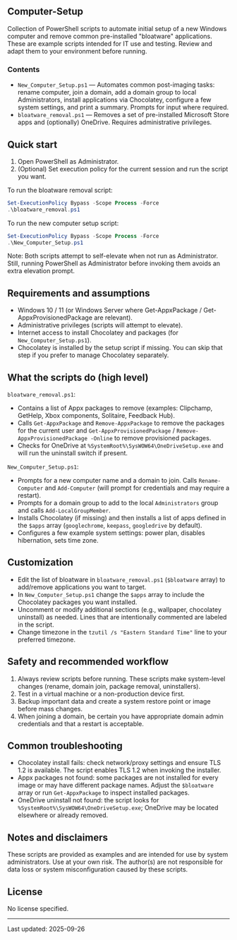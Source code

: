 ## Computer-Setup

Collection of PowerShell scripts to automate initial setup of a new Windows computer and remove common pre-installed "bloatware" applications. These are example scripts intended for IT use and testing. Review and adapt them to your environment before running.

### Contents

- `New_Computer_Setup.ps1` — Automates common post-imaging tasks: rename computer, join a domain, add a domain group to local Administrators, install applications via Chocolatey, configure a few system settings, and print a summary. Prompts for input where required.
- `bloatware_removal.ps1` — Removes a set of pre-installed Microsoft Store apps and (optionally) OneDrive. Requires administrative privileges.

## Quick start

1. Open PowerShell as Administrator.
2. (Optional) Set execution policy for the current session and run the script you want.

To run the bloatware removal script:

```powershell
Set-ExecutionPolicy Bypass -Scope Process -Force
.\bloatware_removal.ps1
```

To run the new computer setup script:

```powershell
Set-ExecutionPolicy Bypass -Scope Process -Force
.\New_Computer_Setup.ps1
```

Note: Both scripts attempt to self-elevate when not run as Administrator. Still, running PowerShell as Administrator before invoking them avoids an extra elevation prompt.

## Requirements and assumptions

- Windows 10 / 11 (or Windows Server where Get-AppxPackage / Get-AppxProvisionedPackage are relevant).
- Administrative privileges (scripts will attempt to elevate).
- Internet access to install Chocolatey and packages (for `New_Computer_Setup.ps1`).
- Chocolatey is installed by the setup script if missing. You can skip that step if you prefer to manage Chocolatey separately.

## What the scripts do (high level)

`bloatware_removal.ps1`:
- Contains a list of Appx packages to remove (examples: Clipchamp, GetHelp, Xbox components, Solitaire, Feedback Hub).
- Calls `Get-AppxPackage` and `Remove-AppxPackage` to remove the packages for the current user and `Get-AppxProvisionedPackage` / `Remove-AppxProvisionedPackage -Online` to remove provisioned packages.
- Checks for OneDrive at `%SystemRoot%\SysWOW64\OneDriveSetup.exe` and will run the uninstall switch if present.

`New_Computer_Setup.ps1`:
- Prompts for a new computer name and a domain to join. Calls `Rename-Computer` and `Add-Computer` (will prompt for credentials and may require a restart).
- Prompts for a domain group to add to the local `Administrators` group and calls `Add-LocalGroupMember`.
- Installs Chocolatey (if missing) and then installs a list of apps defined in the `$apps` array (`googlechrome`, `keepass`, `googledrive` by default).
- Configures a few example system settings: power plan, disables hibernation, sets time zone.

## Customization

- Edit the list of bloatware in `bloatware_removal.ps1` (`$bloatware` array) to add/remove applications you want to target.
- In `New_Computer_Setup.ps1` change the `$apps` array to include the Chocolatey packages you want installed.
- Uncomment or modify additional sections (e.g., wallpaper, chocolatey uninstall) as needed. Lines that are intentionally commented are labeled in the script.
- Change timezone in the `tzutil /s "Eastern Standard Time"` line to your preferred timezone.

## Safety and recommended workflow

1. Always review scripts before running. These scripts make system-level changes (rename, domain join, package removal, uninstallers).
2. Test in a virtual machine or a non-production device first.
3. Backup important data and create a system restore point or image before mass changes.
4. When joining a domain, be certain you have appropriate domain admin credentials and that a restart is acceptable.

## Common troubleshooting

- Chocolatey install fails: check network/proxy settings and ensure TLS 1.2 is available. The script enables TLS 1.2 when invoking the installer.
- Appx packages not found: some packages are not installed for every image or may have different package names. Adjust the `$bloatware` array or run `Get-AppxPackage` to inspect installed packages.
- OneDrive uninstall not found: the script looks for `%SystemRoot%\SysWOW64\OneDriveSetup.exe`; OneDrive may be located elsewhere or already removed.

## Notes and disclaimers

These scripts are provided as examples and are intended for use by system administrators. Use at your own risk. The author(s) are not responsible for data loss or system misconfiguration caused by these scripts.

## License

No license specified.

---

<!--
Last updated: Automatically updated on save using a pre-commit or save hook.
Do not edit this line manually.
-->
Last updated: <!--LAST_UPDATED-->2025-09-26<!--/LAST_UPDATED-->
